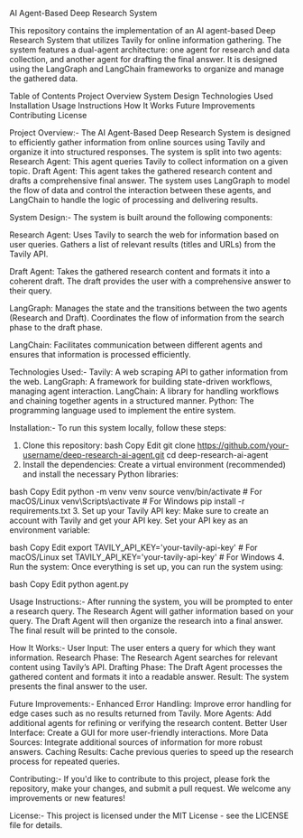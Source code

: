 AI Agent-Based Deep Research System


This repository contains the implementation of an AI agent-based Deep Research System that utilizes Tavily for online information gathering. The system features a dual-agent architecture: one agent for research and data collection, and another agent for drafting the final answer. It is designed using the LangGraph and LangChain frameworks to organize and manage the gathered data.

Table of Contents
Project Overview
System Design
Technologies Used
Installation
Usage Instructions
How It Works
Future Improvements
Contributing
License


Project Overview:-
The AI Agent-Based Deep Research System is designed to efficiently gather information from online sources using Tavily and organize it into structured responses. The system is split into two agents:
Research Agent: This agent queries Tavily to collect information on a given topic.
Draft Agent: This agent takes the gathered research content and drafts a comprehensive final answer.
The system uses LangGraph to model the flow of data and control the interaction between these agents, and LangChain to handle the logic of processing and delivering results.


System Design:-
The system is built around the following components:

Research Agent:
Uses Tavily to search the web for information based on user queries.
Gathers a list of relevant results (titles and URLs) from the Tavily API.

Draft Agent:
Takes the gathered research content and formats it into a coherent draft.
The draft provides the user with a comprehensive answer to their query.

LangGraph:
Manages the state and the transitions between the two agents (Research and Draft).
Coordinates the flow of information from the search phase to the draft phase.

LangChain:
Facilitates communication between different agents and ensures that information is processed efficiently.


Technologies Used:-
Tavily: A web scraping API to gather information from the web.
LangGraph: A framework for building state-driven workflows, managing agent interaction.
LangChain: A library for handling workflows and chaining together agents in a structured manner.
Python: The programming language used to implement the entire system.


Installation:-
To run this system locally, follow these steps:

1. Clone this repository:
bash
Copy
Edit
git clone https://github.com/your-username/deep-research-ai-agent.git
cd deep-research-ai-agent
2. Install the dependencies:
Create a virtual environment (recommended) and install the necessary Python libraries:

bash
Copy
Edit
python -m venv venv
source venv/bin/activate  # For macOS/Linux
venv\Scripts\activate     # For Windows
pip install -r requirements.txt
3. Set up your Tavily API key:
Make sure to create an account with Tavily and get your API key. Set your API key as an environment variable:

bash
Copy
Edit
export TAVILY_API_KEY='your-tavily-api-key'  # For macOS/Linux
set TAVILY_API_KEY='your-tavily-api-key'     # For Windows
4. Run the system:
Once everything is set up, you can run the system using:

bash
Copy
Edit
python agent.py


Usage Instructions:-
After running the system, you will be prompted to enter a research query.
The Research Agent will gather information based on your query.
The Draft Agent will then organize the research into a final answer.
The final result will be printed to the console.


How It Works:-
User Input: The user enters a query for which they want information.
Research Phase: The Research Agent searches for relevant content using Tavily’s API.
Drafting Phase: The Draft Agent processes the gathered content and formats it into a readable answer.
Result: The system presents the final answer to the user.


Future Improvements:-
Enhanced Error Handling: Improve error handling for edge cases such as no results returned from Tavily.
More Agents: Add additional agents for refining or verifying the research content.
Better User Interface: Create a GUI for more user-friendly interactions.
More Data Sources: Integrate additional sources of information for more robust answers.
Caching Results: Cache previous queries to speed up the research process for repeated queries.


Contributing:-
If you'd like to contribute to this project, please fork the repository, make your changes, and submit a pull request. We welcome any improvements or new features!


License:-
This project is licensed under the MIT License - see the LICENSE file for details.
